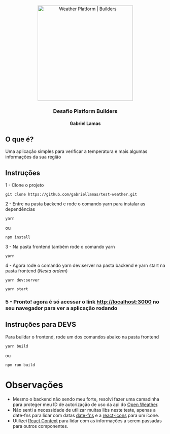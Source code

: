 <!-- PROJECT LOGO -->
<br />
<p align="center">
  <img width="300px" height="auto" src="https://i.ibb.co/k4Rrn8J/weather.png" alt="Weather Platform | Builders">

  <h3 align="center">Desafio Platform Builders</h3>
  <h4 align="center">Gabriel Lamas</h4>
</p>

## O que é?

Uma aplicação simples para verificar a temperatura e mais algumas informações da sua região

## Instruções

1 - Clone o projeto

```properties
git clone https://github.com/gabriellamas/test-weather.git
``` 

2 - Entre na pasta backend e rode o comando yarn para instalar as dependências

```properties
yarn
``` 
ou
```properties
npm install
``` 

3 - Na pasta frontend também rode o comando yarn

```properties
yarn
``` 

4 - Agora rode o comando yarn dev:server na pasta backend e yarn start na pasta frontend (*Nesta ordem*)

```properties
yarn dev:server
``` 

```properties
yarn start
``` 

### 5 - Pronto! agora é só acessar o link [http://localhost:3000](http://localhost:3000) no seu navegador para ver a aplicação rodando


## Instruções para DEVS

Para buildar o frontend, rode um dos comandos abaixo na pasta frontend

```properties
yarn build
``` 
ou

```properties
npm run build
``` 

# Observações

- Mesmo o backend não sendo meu forte, resolvi fazer uma camadinha para proteger meu ID de autorização de uso da api do [Open Weather](https://openweathermap.org/api).
- Não senti a necessidade de utilizar muitas libs neste teste, apenas a date-fns para lidar com datas [date-fns](https://date-fns.org/) e a [react-icons](https://react-icons.github.io/react-icons/) para um ícone.
- Utilizei [React Context](https://pt-br.reactjs.org/docs/context.html) para lidar com as informações a serem passadas para outros componentes.
